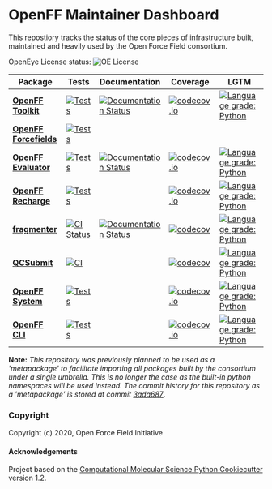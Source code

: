 OpenFF Maintainer Dashboard
===========================

This repostiory tracks the status of the core pieces of infrastructure built, maintained and heavily used by the Open Force Field consortium.

OpenEye License status: ![OE License](https://github.com/openforcefield/status/workflows/OE%20License/badge.svg)


| Package | Tests | Documentation | Coverage | LGTM |
|---|---|---|---|---|
| [**OpenFF Toolkit**](https://github.com/openforcefield/openff-toolkit) | [![Tests](https://github.com/openforcefield/openff-toolkit/workflows/CI/badge.svg)](https://github.com/openforcefield/openff-toolkit/actions?query=branch%3Amaster+workflow%3Aci) | [![Documentation Status](https://readthedocs.org/projects/open-forcefield-toolkit/badge/?version=latest)](https://open-forcefield-toolkit.readthedocs.io/en/latest/?badge=latest) | [![codecov.io](https://codecov.io/github/openforcefield/openff-toolkit/coverage.svg?branch=master)](https://codecov.io/github/openforcefield/openff-toolkit?branch=master) | [![Language grade: Python](https://img.shields.io/lgtm/grade/python/g/openforcefield/openff-toolkit.svg?logo=lgtm&logoWidth=18)](https://lgtm.com/projects/g/openforcefield/openff-toolkit/context:python)
| [**OpenFF Forcefields**](https://github.com/openforcefield/openff-forcefields) | [![Tests](https://github.com/openforcefield/openff-forcefields/workflows/CI/badge.svg)](https://github.com/openforcefield/openff-forcefields/actions?query=branch%3Amaster+workflow%3Aci)
| [**OpenFF Evaluator**](https://github.com/openforcefield/openff-evaluator) | [![Tests](https://github.com/openforcefield/openff-evaluator/workflows/tests/badge.svg)](https://github.com/openforcefield/openff-evaluator/actions?query=branch%3Amaster+workflow%3Atests) | [![Documentation Status](https://readthedocs.org/projects/openff-evaluator/badge/?version=latest)](https://openff-evaluator.readthedocs.io/en/latest/?badge=latest) | [![codecov.io](https://codecov.io/github/openforcefield/openff-evaluator/coverage.svg?branch=master)](https://codecov.io/github/openforcefield/openff-evaluator?branch=master) | [![Language grade: Python](https://img.shields.io/lgtm/grade/python/g/openforcefield/openff-evaluator.svg?logo=lgtm&logoWidth=18)](https://lgtm.com/projects/g/openforcefield/openff-evaluator/context:python)
| [**OpenFF Recharge**](https://github.com/openforcefield/openff-recharge) | [![Tests](https://github.com/openforcefield/openff-recharge/workflows/tests/badge.svg)](https://github.com/openforcefield/openff-recharge/actions?query=branch%3Amaster+workflow%3Atests) |  | [![codecov.io](https://codecov.io/github/openforcefield/openff-recharge/coverage.svg?branch=master)](https://codecov.io/github/openforcefield/openff-recharge?branch=master) | [![Language grade: Python](https://img.shields.io/lgtm/grade/python/g/openforcefield/openff-recharge.svg?logo=lgtm&logoWidth=18)](https://lgtm.com/projects/g/openforcefield/openff-recharge/context:python) |
| [**fragmenter**](https://github.com/openforcefield/fragmenter) | [![CI Status](https://github.com/openforcefield/fragmenter/workflows/CI/badge.svg)](https://github.com/openforcefield/fragmenter/actions?query=branch%3Amaster+workflow%3ACI) | [![Documentation Status](https://readthedocs.org/projects/fragmenter/badge/?version=latest)](https://fragmenter.readthedocs.io/en/latest/?badge=latest) | [![codecov](https://codecov.io/gh/openforcefield/fragmenter/branch/master/graph/badge.svg)](https://codecov.io/gh/openforcefield/fragmenter/branch/master) | [![Language grade: Python](https://img.shields.io/lgtm/grade/python/g/openforcefield/openff-evaluator.svg?logo=lgtm&logoWidth=18)](https://lgtm.com/projects/g/openforcefield/fragmenter/context:python) 
| [**QCSubmit**](https://github.com/openforcefield/openff-qcsubmit) | [![CI](https://github.com/openforcefield/openff-qcsubmit/workflows/CI/badge.svg?branch=master)](https://github.com/openforcefield/openff-qcsubmit/actions?query=branch%3Amaster+workflow%3ACI) | | [![codecov](https://codecov.io/gh/openforcefield/openff-qcsubmit/branch/master/graph/badge.svg)](https://codecov.io/gh/openforcefield/openff-qcsubmit/branch/master) | [![Language grade: Python](https://img.shields.io/lgtm/grade/python/g/openforcefield/openff-qcsubmit.svg?logo=lgtm&logoWidth=18)](https://lgtm.com/projects/g/openforcefield/openff-qcsubmit/context:python) |
| [**OpenFF System**](https://github.com/openforcefield/openff-system) | [![Tests](https://github.com/openforcefield/openff-system/workflows/full_tests/badge.svg)](https://github.com/openforcefield/openff-system/actions?query=branch%3Amaster+workflow%3Afull_tests) | | [![codecov.io](https://codecov.io/github/openforcefield/openff-system/coverage.svg?branch=master)](https://codecov.io/github/openforcefield/openff-system?branch=master) | [![Language grade: Python](https://img.shields.io/lgtm/grade/python/g/openforcefield/openff-system.svg?logo=lgtm&logoWidth=18)](https://lgtm.com/projects/g/openforcefield/openff-system/context:python)
| [**OpenFF CLI**](https://github.com/openforcefield/openff-cli) | [![Tests](https://github.com/openforcefield/openff-cli/workflows/ci/badge.svg)](https://github.com/openforcefield/openff-cli/actions?query=branch%3Amaster+workflow%3Aci) | | [![codecov.io](https://codecov.io/github/openforcefield/openff-cli/coverage.svg?branch=master)](https://codecov.io/github/openforcefield/openff-cli?branch=master) | [![Language grade: Python](https://img.shields.io/lgtm/grade/python/g/openforcefield/openff-cli.svg?logo=lgtm&logoWidth=18)](https://lgtm.com/projects/g/openforcefield/openff-cli/context:python)

**Note:** *This repository was previously planned to be used as a 'metapackage' to facilitate importing all packages built by the consortium under a single umbrella. This is no longer the case as the built-in python namespaces will be used instead. The commit history for this repository as a 'metapackage' is stored at commit [3ada687](3ada68743104d49f7ee03c933fde6af3ce78d972)*.

### Copyright

Copyright (c) 2020, Open Force Field Initiative


#### Acknowledgements
 
Project based on the 
[Computational Molecular Science Python Cookiecutter](https://github.com/molssi/cookiecutter-cms) version 1.2.
